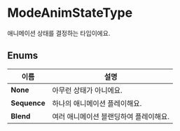# **ModeAnimStateType**


애니메이션 상태를 결정하는 타입이에요. 
## **Enums**

 **이름** | **설명** |
 --- | --- |
**None** |아무런 상태가 아니에요. |
**Sequence** |하나의 애니메이션 플레이해요. |
**Blend** |여러 애니메이션 블랜딩하여 플레이해요. |
